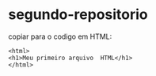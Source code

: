 # segundo-repositorio

copiar para o codigo em HTML:
```
<html>
<h1>Meu primeiro arquivo  HTML</h1>
</html>
```
